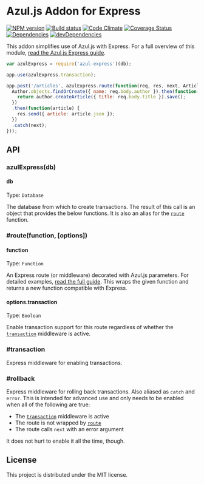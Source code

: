 # Azul.js Addon for Express

[![NPM version][npm-image]][npm-url] [![Build status][travis-image]][travis-url] [![Code Climate][codeclimate-image]][codeclimate-url] [![Coverage Status][coverage-image]][coverage-url] [![Dependencies][david-image]][david-url] [![devDependencies][david-dev-image]][david-dev-url]

This addon simplifies use of Azul.js with Express. For a full overview of this
module, [read the Azul.js Express guide][azul-express].

```js
var azulExpress = require('azul-express')(db);

app.use(azulExpress.transaction);

app.post('/articles', azulExpress.route(function(req, res, next, Article, Author) {
  Author.objects.findOrCreate({ name: req.body.author }).then(function(author) {
    return author.createArticle({ title: req.body.title }).save();
  })
  .then(function(article) {
    res.send({ article: article.json });
  })
  .catch(next);
}));
```

## API

### azulExpress(db)

#### db

Type: `Database`

The database from which to create transactions. The result of this call is an
object that provides the below functions. It is also an alias for the
[`route`](#route) function.

### #route(function, [options])

#### function

Type: `Function`

An Express route (or middleware) decorated with Azul.js parameters. For
detailed examples, [read the full guide][azul-express]. This wraps the given
function and returns a new function compatible with Express.

#### options.transaction

Type: `Boolean`

Enable transaction support for this route regardless of whether the
[`transaction`](#transaction) middleware is active.

### #transaction

Express middleware for enabling transactions.

### #rollback

Express middleware for rolling back transactions. Also aliased as `catch` and
`error`. This is intended for advanced use and only needs to be enabled when
all of the following are true:

 - The [`transaction`](#transaction) middleware is active
 - The route is not wrapped by [`route`](#route)
 - The route calls `next` with an error argument

It does not hurt to enable it all the time, though.

## License

This project is distributed under the MIT license.

[azul]: http://www.azuljs.com/
[azul-express]: http://www.azuljs.com/guides/express/

[travis-image]: http://img.shields.io/travis/wbyoung/azul-express.svg?style=flat
[travis-url]: http://travis-ci.org/wbyoung/azul-express
[npm-image]: http://img.shields.io/npm/v/azul-express.svg?style=flat
[npm-url]: https://npmjs.org/package/azul-express
[codeclimate-image]: http://img.shields.io/codeclimate/github/wbyoung/azul-express.svg?style=flat
[codeclimate-url]: https://codeclimate.com/github/wbyoung/azul-express
[coverage-image]: http://img.shields.io/coveralls/wbyoung/azul-express.svg?style=flat
[coverage-url]: https://coveralls.io/r/wbyoung/azul-express
[david-image]: http://img.shields.io/david/wbyoung/azul-express.svg?style=flat
[david-url]: https://david-dm.org/wbyoung/azul-express
[david-dev-image]: http://img.shields.io/david/dev/wbyoung/azul-express.svg?style=flat
[david-dev-url]: https://david-dm.org/wbyoung/azul-express#info=devDependencies
